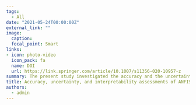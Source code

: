 ```yaml
---
tags:
  - All
date: "2021-05-24T00:00:00Z"
external_link: ""
image:
  caption: 
  focal_point: Smart
links:
- icon: photo-video
  icon_pack: fa
  name: DOI
  url: https://link.springer.com/article/10.1007/s11356-020-10957-z
summary: The present study investigated the accuracy and the uncertainty of ANFIS and ANFIS+BAT models to predict DC in the cold and warm months across semi-arid regions. The interpretability of the hybrid ANFIS model has also been examined using the permutation importance metric. 
title: Accuracy, uncertainty, and interpretability assessments of ANFIS models to predict dust concentration in semi-arid regions
authors: 
  - admin
---
```


